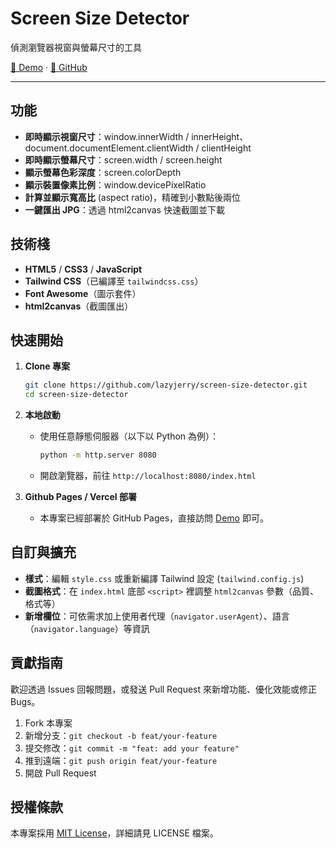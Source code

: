 # Screen Size Detector

偵測瀏覽器視窗與螢幕尺寸的工具

[🔗 Demo](https://screen-size-detector-1zi.pages.dev/) · [📂 GitHub](https://github.com/lazyjerry/screen-size-detector)

---

## 功能

- **即時顯示視窗尺寸**：window.innerWidth / innerHeight、document.documentElement.clientWidth / clientHeight
- **即時顯示螢幕尺寸**：screen.width / screen.height
- **顯示螢幕色彩深度**：screen.colorDepth
- **顯示裝置像素比例**：window.devicePixelRatio
- **計算並顯示寬高比** (aspect ratio)，精確到小數點後兩位
- **一鍵匯出 JPG**：透過 html2canvas 快速截圖並下載

## 技術棧

- **HTML5** / **CSS3** / **JavaScript**
- **Tailwind CSS**（已編譯至 `tailwindcss.css`）
- **Font Awesome**（圖示套件）
- **html2canvas**（截圖匯出）

## 快速開始

1. **Clone 專案**

   ```bash
   git clone https://github.com/lazyjerry/screen-size-detector.git
   cd screen-size-detector
   ```

2. **本地啟動**

   - 使用任意靜態伺服器（以下以 Python 為例）：
     ```bash
     python -m http.server 8080
     ```
   - 開啟瀏覽器，前往 `http://localhost:8080/index.html`

3. **Github Pages / Vercel 部署**
   - 本專案已經部署於 GitHub Pages，直接訪問 [Demo](https://screen-size-detector-1zi.pages.dev/) 即可。

## 自訂與擴充

- **樣式**：編輯 `style.css` 或重新編譯 Tailwind 設定 (`tailwind.config.js`)
- **截圖格式**：在 `index.html` 底部 `<script>` 裡調整 `html2canvas` 參數（品質、格式等）
- **新增欄位**：可依需求加上使用者代理（`navigator.userAgent`）、語言（`navigator.language`）等資訊

## 貢獻指南

歡迎透過 Issues 回報問題，或發送 Pull Request 來新增功能、優化效能或修正 Bugs。

1. Fork 本專案
2. 新增分支：`git checkout -b feat/your-feature`
3. 提交修改：`git commit -m "feat: add your feature"`
4. 推到遠端：`git push origin feat/your-feature`
5. 開啟 Pull Request

## 授權條款

本專案採用 [MIT License](./LICENSE)，詳細請見 LICENSE 檔案。
